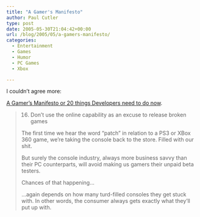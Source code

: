 ```yaml
---
title: "A Gamer's Manifesto"
author: Paul Cutler
type: post
date: 2005-05-30T21:04:42+00:00
url: /blog/2005/05/a-gamers-manifesto/
categories:
  - Entertainment
  - Games
  - Humor
  - PC Games
  - Xbox

---
```

I couldn&#8217;t agree more:

[A Gamer&#8217;s Manifesto or 20 things Developers need to do now][1].

> 16. Don&#8217;t use the online capability as an excuse to release broken games
> 
> The first time we hear the word &#8220;patch&#8221; in relation to a PS3 or XBox 360 game, we&#8217;re taking the console back to the store. Filled with our shit.
> 
> But surely the console industry, always more business savvy than their PC counterparts, will avoid making us gamers their unpaid beta testers.
> 
> Chances of that happening&#8230;
> 
> &#8230;again depends on how many turd-filled consoles they get stuck with. In other words, the consumer always gets exactly what they&#8217;ll put up with.

 [1]: http://www.pointlesswasteoftime.com/games/manifesto.html